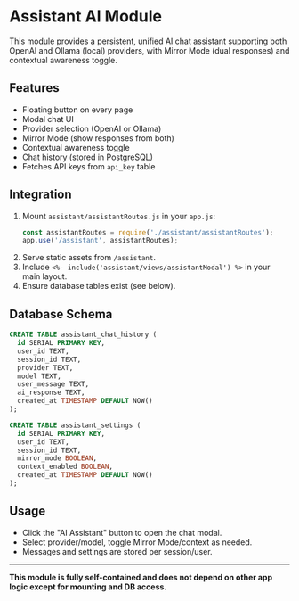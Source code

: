 # Assistant AI Module

This module provides a persistent, unified AI chat assistant supporting both OpenAI and Ollama (local) providers, with Mirror Mode (dual responses) and contextual awareness toggle.

## Features
- Floating button on every page
- Modal chat UI
- Provider selection (OpenAI or Ollama)
- Mirror Mode (show responses from both)
- Contextual awareness toggle
- Chat history (stored in PostgreSQL)
- Fetches API keys from `api_key` table

## Integration
1. Mount `assistant/assistantRoutes.js` in your `app.js`:
   ```js
   const assistantRoutes = require('./assistant/assistantRoutes');
   app.use('/assistant', assistantRoutes);
   ```
2. Serve static assets from `/assistant`.
3. Include `<%- include('assistant/views/assistantModal') %>` in your main layout.
4. Ensure database tables exist (see below).

## Database Schema
```sql
CREATE TABLE assistant_chat_history (
  id SERIAL PRIMARY KEY,
  user_id TEXT,
  session_id TEXT,
  provider TEXT,
  model TEXT,
  user_message TEXT,
  ai_response TEXT,
  created_at TIMESTAMP DEFAULT NOW()
);

CREATE TABLE assistant_settings (
  id SERIAL PRIMARY KEY,
  user_id TEXT,
  session_id TEXT,
  mirror_mode BOOLEAN,
  context_enabled BOOLEAN,
  created_at TIMESTAMP DEFAULT NOW()
);
```

## Usage
- Click the "AI Assistant" button to open the chat modal.
- Select provider/model, toggle Mirror Mode/context as needed.
- Messages and settings are stored per session/user.

---

**This module is fully self-contained and does not depend on other app logic except for mounting and DB access.**
